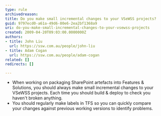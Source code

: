 ```yaml
---
type: rule
archivedreason: 
title: Do you make small incremental changes to your VSeWSS projects?
guid: 9797ecd0-a61a-49d6-80e6-2ea2bf1368a9
uri: do-you-make-small-incremental-changes-to-your-vsewss-projects
created: 2009-04-20T09:03:00.0000000Z
authors:
- title: John Liu
  url: https://ssw.com.au/people/john-liu
- title: Adam Cogan
  url: https://ssw.com.au/people/adam-cogan
related: []
redirects: []

---
```




  <ul>
    <li>When working on packaging SharePoint artefacts into Features &amp; Solutions, you should always make small incremental changes to your VSeWSS projects. Each time you should build &amp; deploy to check you haven't broken anything. </li>
    <li>You should regularly make labels in TFS so you can quickly compare your changes against previous working versions to identify problems.</li>
</ul>

<br><excerpt class='endintro'></excerpt><br>



